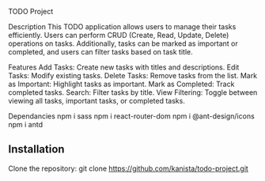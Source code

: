 TODO Project

Description
This TODO application allows users to manage their tasks efficiently. Users can perform CRUD (Create, Read, Update, Delete) operations on tasks. Additionally, tasks can be marked as important or completed, and users can filter tasks based on task title.

Features
Add Tasks: Create new tasks with titles and descriptions.
Edit Tasks: Modify existing tasks.
Delete Tasks: Remove tasks from the list.
Mark as Important: Highlight tasks as important.
Mark as Completed: Track completed tasks.
Search: Filter tasks by title.
View Filtering: Toggle between viewing all tasks, important tasks, or completed tasks.

Dependancies
npm i sass
npm i react-router-dom
npm i @ant-design/icons
npm i antd

## Installation
Clone the repository:
  git clone https://github.com/kanista/todo-project.git

   

